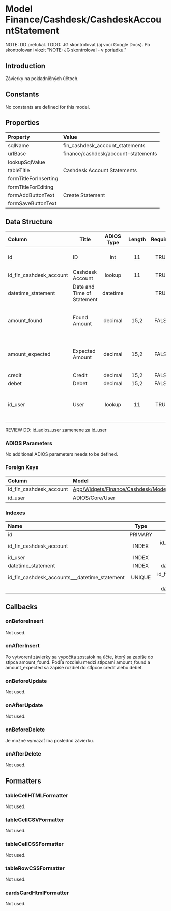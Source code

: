 # Model Finance/Cashdesk/CashdeskAccountStatement

NOTE: DD pretukal.
TODO: JG skontrolovat (aj voci Google Docs). Po skontrolovani vlozit "NOTE: JG skontroloval - v poriadku."

## Introduction

Závierky na pokladničných účtoch.

## Constants

No constants are defined for this model.

## Properties

| Property              | Value                               |
| :-------------------- | :---------------------------------- |
| sqlName               | fin_cashdesk_account_statements     |
| urlBase               | finance/cashdesk/account-statements |
| lookupSqlValue        |                                     |
| tableTitle            | Cashdesk Account Statements         |
| formTitleForInserting |                                     |
| formTitleForEditing   |                                     |
| formAddButtonText     | Create Statement                    |
| formSaveButtonText    |                                     |

## Data Structure

| Column                  | Title                      | ADIOS Type | Length | Required | Notes                                   |
| :---------------------- | -------------------------- | :--------: | :----: | :------: | :-------------------------------------- |
| id                      | ID                         |    int     |   11   |   TRUE   | Jedinečné ID záznamu                    |
| id_fin_cashdesk_account | Cashdesk Account           |   lookup   |   11   |   TRUE   | ID pokladne                             |
| datetime_statement      | Date and Time of Statement |  datetime  |        |   TRUE   | Dátum a čas závierky                    |
| amount_found            | Found Amount               |  decimal   |  15,2  |  FALSE   | Suma, ktorá bola pri závierke zistená   |
| amount_expected         | Expected Amount            |  decimal   |  15,2  |  FALSE   | Suma, ktorá bola pri závierke očakávaná |
| credit                  | Credit                     |  decimal   |  15,2  |  FALSE   | Prebytok                                |
| debet                   | Debet                      |  decimal   |  15,2  |  FALSE   | Manko                                   |
| id_user                 | User                       |   lookup   |   11   |   TRUE   | ID užívateľa, ktorý závierku vykonall   |

REVIEW DD: id_adios_user zamenene za id_user

### ADIOS Parameters

No additional ADIOS parameters needs to be defined.

### Foreign Keys

| Column                  | Model                                                                                                      | Relation | OnUpdate | OnDelete |
| :---------------------- | :--------------------------------------------------------------------------------------------------------- | :------: | -------- | -------- |
| id_fin_cashdesk_account | [App/Widgets/Finance/Cashdesk/Models/CashdeskAccount](../../../Finance/Cashdesk/Models/CashdeskAccount.md) |   1:N    | Cascade  | Restrict |
| id_user                 | ADIOS/Core/User                                                                                            |   1:N    | Cascade  | Restrict |

### Indexes

| Name                                          |  Type   |               Column + Order |
| :-------------------------------------------- | :-----: | ---------------------------: |
| id                                            | PRIMARY |                       id ASC |
| id_fin_cashdesk_account                       |  INDEX  |  id_fin_cashdesk_account ASC |
| id_user                                       |  INDEX  |                  id_user ASC |
| datetime_statement                            |  INDEX  |       datetime_statement ASC |
| id_fin_cashdesk_accounts___datetime_statement | UNIQUE  | id_fin_cashdesk_accounts ASC |
|                                               |         |       datetime_statement ASC |

## Callbacks

### onBeforeInsert

Not used.

### onAfterInsert

Po vytvorení závierky sa vypočíta zostatok na účte, ktorý sa zapíše do stĺpca amount_found. Podľa rozdielu medzi stĺpcami amount_found a amount_expected sa zapíše rozdiel do stĺpcov credit alebo debet.

### onBeforeUpdate

Not used.

### onAfterUpdate

Not used.

### onBeforeDelete

Je možné vymazať iba poslednú závierku.

### onAfterDelete

Not used.

## Formatters

### tableCellHTMLFormatter

Not used.

### tableCellCSVFormatter

Not used.

### tableCellCSSFormatter

Not used.

### tableRowCSSFormatter

Not used.

### cardsCardHtmlFormatter

Not used.
